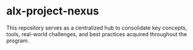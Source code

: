 # alx-project-nexus
This repository serves as a centralized hub to consolidate key concepts, tools, real-world challenges, and best practices acquired throughout the program.
